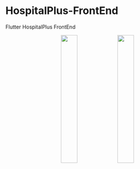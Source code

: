 # HospitalPlus-FrontEnd
 Flutter HospitalPlus FrontEnd

<p align="center">
  <img src="hastaekranı/login.png" width="30%" height="30%">
  <img src="hastaekranı/register.png" width="30%" height="30%">
</p>
